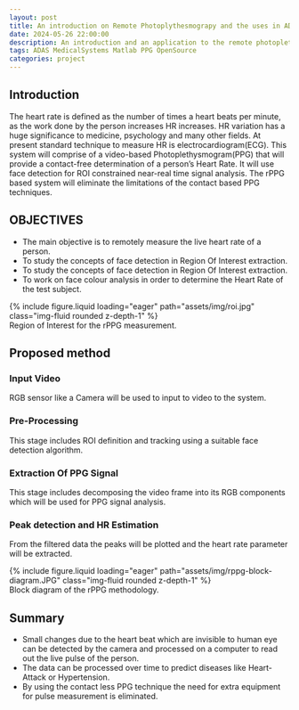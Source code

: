 ```yaml
---
layout: post
title: An introduction on Remote Photoplythesmograpy and the uses in ADAS systems.
date: 2024-05-26 22:00:00
description: An introduction and an application to the remote photoplethesmography technique.
tags: ADAS MedicalSystems Matlab PPG OpenSource
categories: project
---
```

## Introduction
The heart rate is defined as the number of times a heart beats per minute, as the work done by the person increases HR increases.
HR variation has a huge significance to medicine, psychology and many other fields.
At present standard technique to measure HR is electrocardiogram(ECG).
This system will comprise of a video-based Photoplethysmogram(PPG) that will provide a contact-free determination of a person’s Heart Rate.
It will use face detection for ROI constrained near-real time signal analysis.
The rPPG based system will eliminate the limitations of the contact based PPG techniques.

## OBJECTIVES
- The main objective is to remotely measure the live heart rate of a person.
- To study the concepts of face detection in Region Of Interest extraction. 
- To study the concepts of face detection in Region Of Interest extraction. 
- To work on face colour analysis in order to determine the Heart Rate of the test subject.

<div class="row mt-3">
    <div class="col-sm mt-3 mt-md-0">
        {% include figure.liquid loading="eager" path="assets/img/roi.jpg" class="img-fluid rounded z-depth-1" %}
    </div>
</div>
<div class="caption">
    Region of Interest for the rPPG measurement.
</div>

## Proposed method
### Input Video
 RGB sensor like a Camera will be used to input to video  to the system. 
### Pre-Processing
This stage includes ROI definition and tracking using a suitable face detection algorithm.
### Extraction Of PPG Signal
This stage includes decomposing the video frame into its RGB components which will be used for PPG signal analysis.
### Peak detection and HR Estimation
 From the filtered data the peaks will be plotted and the heart rate parameter will be extracted.

<div class="row mt-3">
    <div class="col-sm mt-3 mt-md-0">
        {% include figure.liquid loading="eager" path="assets/img/rppg-block-diagram.JPG" class="img-fluid rounded z-depth-1" %}
    </div>
</div>
<div class="caption">
    Block diagram of the rPPG methodology.
</div>

## Summary
- Small changes due to the heart beat which are invisible to human eye can be detected by the camera and processed on a computer to read out the live pulse of the person.
- The data can be processed over time to predict diseases like Heart-Attack or Hypertension.
- By using the contact less PPG technique the need for extra equipment for pulse measurement is eliminated.